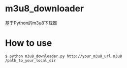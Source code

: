 # m3u8_downloader
基于Python的m3u8下载器

# How to use

```
$ python m3u8_downloader.py http://your_m3u8_url.m3u8 /path_to_your_local_dir
```

